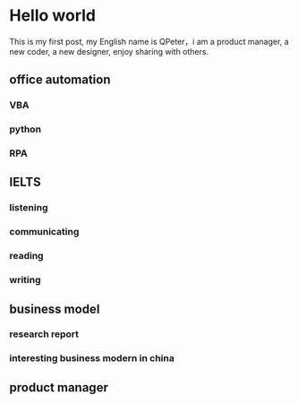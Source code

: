 # Hello world

This is my first post, my English name is QPeter，i am a product manager, a new coder, a new designer, enjoy sharing with others.

## office automation
### VBA
### python
### RPA

## IELTS
### listening
### communicating
### reading
### writing

## business model
### research report
### interesting business modern in china

## product manager
